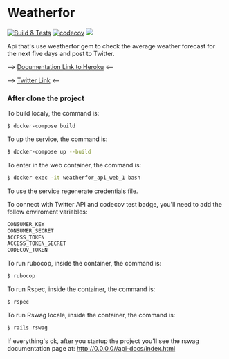 # Weatherfor
[![Build & Tests](https://github.com/k41n3w/weatherfor_api/actions/workflows/ruby.yml/badge.svg)](https://github.com/k41n3w/weatherfor_api/actions/workflows/ruby.yml) [![codecov](https://codecov.io/gh/k41n3w/weatherfor_api/branch/main/graph/badge.svg)](https://codecov.io/gh/k41n3w/weatherfor_api)  <a href="https://codeclimate.com/github/k41n3w/weatherfor_api/maintainability"><img src="https://api.codeclimate.com/v1/badges/12a06abe7ea2caefc470/maintainability" /></a>

Api that's use weatherfor gem to check the average weather forecast for the next five days and post to Twitter.

--> [Documentation Link to Heroku](https://weatherfor5.herokuapp.com/api-docs/index.html) <--

--> [Twitter Link](https://twitter.com/CaioRam51024555) <--

### After clone the project
To build localy, the command is:

```bash
$ docker-compose build
```

To up the service, the command is:
```bash
$ docker-compose up --build
```

To enter in the web container, the command is:
```bash
$ docker exec -it weatherfor_api_web_1 bash
```

To use the service regenerate credentials file.

To connect with Twitter API and codecov test badge,
you'll need to add the follow enviroment variables:

```bash
CONSUMER_KEY
CONSUMER_SECRET
ACCESS_TOKEN
ACCESS_TOKEN_SECRET
CODECOV_TOKEN
```

To run rubocop, inside the container, the command is:
```bash
$ rubocop
```

To run Rspec, inside the container, the command is:
```bash
$ rspec
```

To run Rswag locale, inside the container, the command is:
```bash
$ rails rswag
```

If everything's ok, after you startup the project you'll see the rswag documentation page at: http://0.0.0.0//api-docs/index.html
